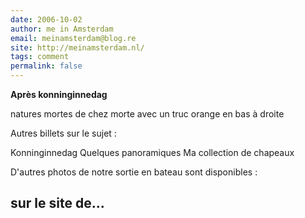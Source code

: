 ```yaml
---
date: 2006-10-02
author: me in Amsterdam
email: meinamsterdam@blog.re
site: http://meinamsterdam.nl/
tags: comment
permalink: false
---
```


<!-- TB -->
<p><strong>Après konninginnedag</strong></p>
<p>natures mortes de chez morte avec un truc orange en bas à droite


Autres billets sur le sujet :

Konninginnedag
Quelques panoramiques
Ma collection de chapeaux


D'autres photos de notre sortie en bateau sont disponibles :

sur le site de...</p>
---